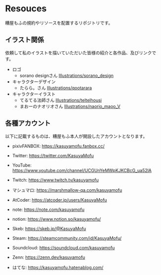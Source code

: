 # Resouces

糟屋もふの規約やリソースを配置するリポジトリです。

## イラスト関係

依頼して私のイラストを描いていただいた皆様の紹介と各作品、及びリンクです。

- ロゴ
  - sorano designさん [Illustrations/sorano_design](Illustrations/teltelhousi)
- キャラクターデザイン
  - たらら。さん [Illustrations/qootarara](Illustrations/qootarara)
- キャラクターイラスト
  - てるてる法師さん [Illustrations/teltelhousi](Illustrations/teltelhousi)
  - まおーのナオリオさん [Illustrations/naorio_maoo_V](Illustrations/naorio_maoo_V)

## 各種アカウント

以下に記載するものは、糟屋もふ本人が開設したアカウントとなります。

- pixivFANBOX: https://kasuyamofu.fanbox.cc/
- Twitter: https://twitter.com/KasuyaMofu
- YouTube: https://www.youtube.com/channel/UCGUnYeMWpKJKCBcG_ua52lA
- Twitch: https://www.twitch.tv/kasuyamofu
- マシュマロ: https://marshmallow-qa.com/kasuyamofu

- AtCoder: https://atcoder.jp/users/KasuyaMofu
- note: https://note.com/kasuyamofu
- notion: https://www.notion.so/kasuyamofu/
- Skeb: https://skeb.jp/@KasuyaMofu
- Steam: https://steamcommunity.com/id/KasuyaMofu/
- Soundcloud: https://soundcloud.com/kasuyamofu
- Zenn: https://zenn.dev/kasuyamofu
- はてな: https://kasuyamofu.hatenablog.com/
